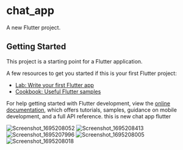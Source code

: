 # chat_app

A new Flutter project.

## Getting Started

This project is a starting point for a Flutter application.

A few resources to get you started if this is your first Flutter project:

- [Lab: Write your first Flutter app](https://docs.flutter.dev/get-started/codelab)
- [Cookbook: Useful Flutter samples](https://docs.flutter.dev/cookbook)

For help getting started with Flutter development, view the
[online documentation](https://docs.flutter.dev/), which offers tutorials,
samples, guidance on mobile development, and a full API reference.
 this is new chat app flutter


 ![Screenshot_1695208052](https://github.com/NeelVora1119/chat_app/assets/137031289/1d589c09-b0b5-41e8-b11c-0fabc9990ae8)
![Screenshot_1695208413](https://github.com/NeelVora1119/chat_app/assets/137031289/19c7d8b8-cbcf-403c-a9b5-fbf9f41cbb11)
![Screenshot_1695207996](https://github.com/NeelVora1119/chat_app/assets/137031289/de315795-fdde-435f-b69b-0848cbf30c1a)
![Screenshot_1695208005](https://github.com/NeelVora1119/chat_app/assets/137031289/140f3eb8-7986-4733-afb6-061e89fd3f26)
![Screenshot_1695208018](https://github.com/NeelVora1119/chat_app/assets/137031289/1f19c7ab-a0fe-41c3-8222-9974783375da)

